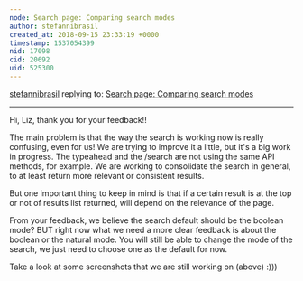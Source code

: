 ```yaml
---
node: Search page: Comparing search modes
author: stefannibrasil
created_at: 2018-09-15 23:33:19 +0000
timestamp: 1537054399
nid: 17098
cid: 20692
uid: 525300
---
```




[stefannibrasil](../profile/stefannibrasil) replying to: [Search page: Comparing search modes](../notes/milaaraujo/09-12-2018/search-page-comparing-search-modes)

----
Hi, Liz, thank you for your feedback!!

The main problem is that the way the search is working now is really confusing, even for us! We are trying to improve it a little, but it's a big work in progress. The typeahead and the /search are not using the same API methods, for example. We are working to consolidate the search in general, to at least return more relevant or consistent results.

But one important thing to keep in mind is that if a certain result is at the top or not of results list returned, will depend on the relevance of the page.

From your feedback, we believe the search default should be the boolean mode? BUT right now what we need a more clear feedback is about the boolean or the natural mode. You will still be able to change the mode of the search, we just need to choose one as the default for now.

Take a look at some screenshots that we are still working on (above) :)))